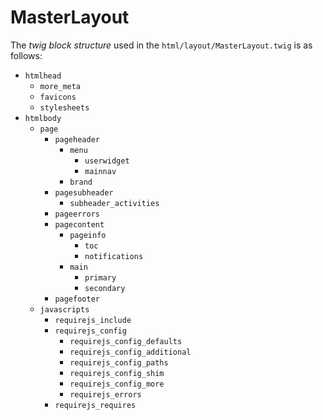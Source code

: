 # MasterLayout

The *twig block structure* used in the ```html/layout/MasterLayout.twig``` is as follows:

- `htmlhead`
    - ```more_meta```
    - `favicons`
    - `stylesheets`
- `htmlbody`
    - `page`
        - `pageheader`
            - `menu`
                - `userwidget`
                - `mainnav`
            - `brand`
        - `pagesubheader`
            - ```subheader_activities```
        - `pageerrors`
        - `pagecontent`
            - `pageinfo`
                - `toc`
                - `notifications`
            - `main`
                - `primary`
                - `secondary`
        - `pagefooter`
    - `javascripts`
        - ```requirejs_include```
        - ```requirejs_config```
            - ```requirejs_config_defaults```
            - ```requirejs_config_additional```
            - ```requirejs_config_paths```
            - ```requirejs_config_shim```
            - ```requirejs_config_more```
            - ```requirejs_errors```
        - ```requirejs_requires```
